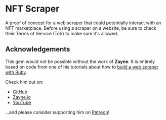 # NFT Scraper

A proof of concept for a web scraper that could potentially interact with an NFT
marketplace. Before using a scraper on a website, be sure to check their Terms
of Service (ToS) to make sure it's allowed.

## Acknowledgements

This gem would not be possible without the work of **Zayne**. It is entirely
based on code from one of his tutorials about how to [build a web scraper with
Ruby](https://www.youtube.com/watch?v=b3CLEUBdWwQ).

Check him out on:

- [GitHub](https://github.com/zayneio)
- [Zayne.io](https://zayne.io/)
- [YouTube](https://www.youtube.com/channel/UCkoEStUK7wxmZef2DcPuCAQ/videos)

...and please consider supporting him on
[Patreon](https://www.patreon.com/zayne_)!
